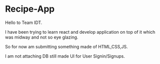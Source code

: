 # Recipe-App

Hello to Team IDT.

I have been trying to learn react and develop application on top of it which was midway and not so eye glazing.

So for now am submitting something made of HTML,CSS,JS.

I am not attaching DB still made UI for User Signin/Signups.

